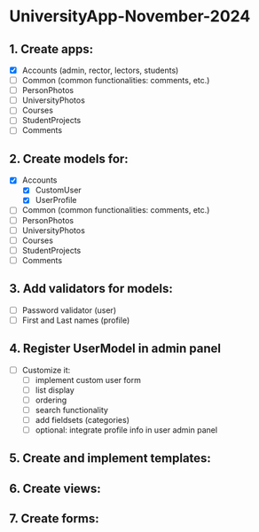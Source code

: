 # UniversityApp-November-2024

## 1. Create apps:
 - [x] Accounts (admin, rector, lectors, students)
 - [ ] Common (common functionalities: comments, etc.)
 - [ ] PersonPhotos
 - [ ] UniversityPhotos
 - [ ] Courses
 - [ ] StudentProjects
 - [ ] Comments

## 2. Create models for:
 - [x] Accounts
   - [x] CustomUser
   - [x] UserProfile
 - [ ] Common (common functionalities: comments, etc.)
 - [ ] PersonPhotos
 - [ ] UniversityPhotos
 - [ ] Courses
 - [ ] StudentProjects
 - [ ] Comments

## 3. Add validators for models:
 - [ ] Password validator (user)
 - [ ] First and Last names (profile)

## 4. Register UserModel in admin panel
 - [ ] Customize it:
   - [ ] implement custom user form
   - [ ] list display
   - [ ] ordering
   - [ ] search functionality
   - [ ] add fieldsets (categories)
   - [ ] optional: integrate profile info in user admin panel
   
## 5. Create and implement templates:

## 6. Create views:

## 7. Create forms:
